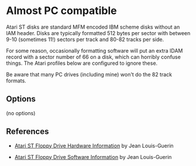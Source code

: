 <!-- This file is automatically generated. Do not edit. -->
# Almost PC compatible

Atari ST disks are standard MFM encoded IBM scheme disks without an IAM header.
Disks are typically formatted 512 bytes per sector with between 9-10 (sometimes
11!) sectors per track and 80-82 tracks per side.

For some reason, occasionally formatting software will put an extra IDAM record
with a sector number of 66 on a disk, which can horribly confuse things. The
Atari profiles below are configured to ignore these.

Be aware that many PC drives (including mine) won't do the 82 track formats. 

## Options

(no options)

## References

  - [Atari ST Floppy Drive Hardware
        Information](https://info-coach.fr/atari/hardware/FD-Hard.php) by Jean
        Louis-Guerin

  - [Atari ST Floppy Drive Software
        Information](https://info-coach.fr/atari/software/FD-Soft.php) by Jean
        Louis-Guerin

